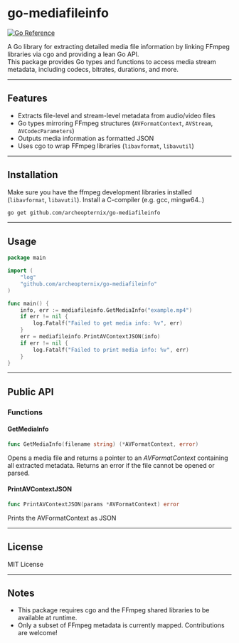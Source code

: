# go-mediafileinfo
[![Go Reference](https://pkg.go.dev/badge/github.com/archeopternix/go-mediafileinfo.svg)](https://pkg.go.dev/github.com/archeopternix/go-mediafileinfo)

A Go library for extracting detailed media file information by linking FFmpeg libraries via cgo and providing a lean Go API.  
This package provides Go types and functions to access media stream metadata, including codecs, bitrates, durations, and more.

---

## Features

- Extracts file-level and stream-level metadata from audio/video files
- Go types mirroring FFmpeg structures (`AVFormatContext`, `AVStream`, `AVCodecParameters`)
- Outputs media information as formatted JSON
- Uses cgo to wrap FFmpeg libraries (`libavformat`, `libavutil`)

---

## Installation

Make sure you have the ffmpeg development libraries installed (`libavformat`, `libavutil`).
Install a C-compiler (e.g. gcc, mingw64..)

```bash
go get github.com/archeopternix/go-mediafileinfo
```

---

## Usage

```go
package main

import (
    "log"
    "github.com/archeopternix/go-mediafileinfo"
)

func main() {
    info, err := mediafileinfo.GetMediaInfo("example.mp4")
    if err != nil {
        log.Fatalf("Failed to get media info: %v", err)
    }
    err = mediafileinfo.PrintAVContextJSON(info)
    if err != nil {
        log.Fatalf("Failed to print media info: %v", err)
    }
}
```

---

## Public API

### Functions

#### GetMediaInfo

```go
func GetMediaInfo(filename string) (*AVFormatContext, error)
```

Opens a media file and returns a pointer to an *AVFormatContext* containing all extracted metadata.
Returns an error if the file cannot be opened or parsed.

#### PrintAVContextJSON

```go
func PrintAVContextJSON(params *AVFormatContext) error
```

Prints the AVFormatContext as JSON

---

## License

MIT License

---

## Notes

- This package requires cgo and the FFmpeg shared libraries to be available at runtime.
- Only a subset of FFmpeg metadata is currently mapped. Contributions are welcome!

